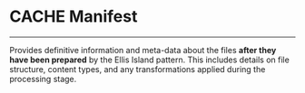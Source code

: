 # CACHE Manifest

--- 

Provides definitive information and meta-data about the files **after they have been prepared** by the Ellis Island pattern. This includes details on file structure, content types, and any transformations applied during the processing stage.
